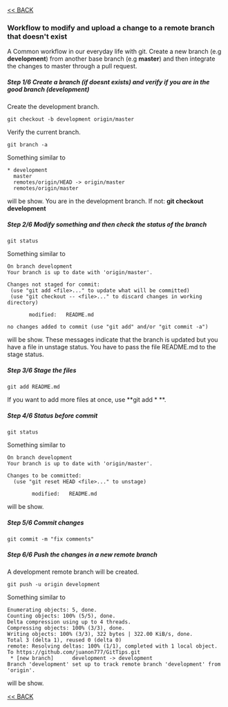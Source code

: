 [<< BACK](README.md)

### Workflow to modify and upload a change to a remote branch that doesn't exist

A Common workflow in our everyday life with git. Create a new branch (e.g **development**) from another base branch (e.g **master**) and then integrate the changes to master through a pull request.

##### Step 1/6 Create a branch (if doesnt exists) and verify if you are in the good branch (development) #####

Create the development branch.

```
git checkout -b development origin/master
```

Verify the current branch.

```
git branch -a
```

Something similar to

```
* development
  master
  remotes/origin/HEAD -> origin/master
  remotes/origin/master
```
will be show. 
You are in the development branch. If not: **git checkout development** 

##### Step 2/6 Modify something and then check the status of the branch #####
  
```
git status
```
Something similar to
  
 ```
On branch development
Your branch is up to date with 'origin/master'.

Changes not staged for commit:
  (use "git add <file>..." to update what will be committed)
  (use "git checkout -- <file>..." to discard changes in working directory)

        modified:   README.md

no changes added to commit (use "git add" and/or "git commit -a")
```
will be show. 
These messages indicate that the branch is updated but you have a file in unstage status. You have to pass the file README.md to the stage status.
  
##### Step 3/6 Stage the files #####
  
```
git add README.md
```
  
If you want to add more files at once, use **git add * **.
  
##### Step 4/6 Status before commit #####
  
```
git status
```
  
Something similar to

```
On branch development
Your branch is up to date with 'origin/master'.

Changes to be committed:
  (use "git reset HEAD <file>..." to unstage)

        modified:   README.md
```
will be show. 

##### Step 5/6 Commit changes #####

```
git commit -m "fix comments"
```  
  
##### Step 6/6 Push the changes in a new remote branch #####

A development remote branch will be created.

```
git push -u origin development
```  

Something similar to

``` 
Enumerating objects: 5, done.
Counting objects: 100% (5/5), done.
Delta compression using up to 4 threads.
Compressing objects: 100% (3/3), done.
Writing objects: 100% (3/3), 322 bytes | 322.00 KiB/s, done.
Total 3 (delta 1), reused 0 (delta 0)
remote: Resolving deltas: 100% (1/1), completed with 1 local object.
To https://github.com/juanon777/GitTips.git
 * [new branch]      development -> development
Branch 'development' set up to track remote branch 'development' from 'origin'.
``` 

will be show.

[<< BACK](README.md)
